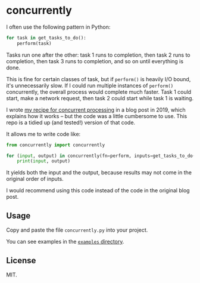 # concurrently

I often use the following pattern in Python:

```python
for task in get_tasks_to_do():
    perform(task)
```

Tasks run one after the other: task 1 runs to completion, then task 2 runs to completion, then task 3 runs to completion, and so on until everything is done.

This is fine for certain classes of task, but if `perform()` is heavily I/O bound, it's unnecessarily slow.
If I could run multiple instances of `perform()` concurrently, the overall process would complete much faster.
Task 1 could start, make a network request, then task 2 could start while task 1 is waiting.

I wrote [my recipe for concurrent processing][blog] in a blog post in 2019, which explains how it works – but the code was a little cumbersome to use.
This repo is a tidied up (and tested!) version of that code.

It allows me to write code like:

```python
from concurrently import concurrently

for (input, output) in concurrently(fn=perform, inputs=get_tasks_to_do()):
    print(input, output)
```

It yields both the input and the output, because results may not come in the original order of inputs.

I would recommend using this code instead of the code in the original blog post.

[blog]: https://alexwlchan.net/2019/10/adventures-with-concurrent-futures/



## Usage

Copy and paste the file `concurrently.py` into your project.

You can see examples in the [`examples` directory](examples).



## License

MIT.
